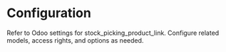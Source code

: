 # Configuration

Refer to Odoo settings for stock_picking_product_link. Configure related models, access rights, and options as needed.
